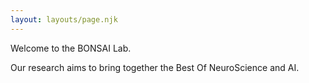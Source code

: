 ```yaml
---
layout: layouts/page.njk
---
```


Welcome to the BONSAI Lab.

Our research aims to bring together the Best Of NeuroScience and AI.

